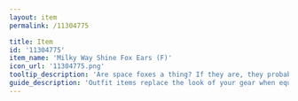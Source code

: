 ```yaml
---
layout: item
permalink: /11304775

title: Item
id: '11304775'
item_name: 'Milky Way Shine Fox Ears (F)'
icon_url: '11304775.png'
tooltip_description: 'Are space foxes a thing? If they are, they probably have ears like these.'
guide_description: 'Outfit items replace the look of your gear when equipped.'
---
```

